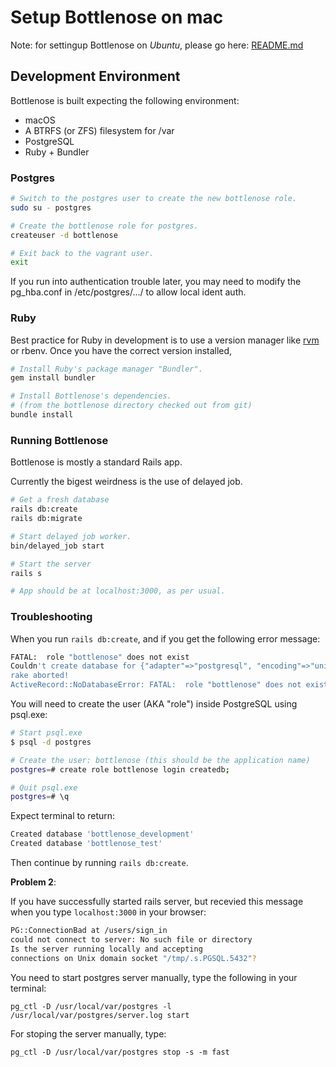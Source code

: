 # Setup Bottlenose on mac

Note: for settingup Bottlenose on *Ubuntu*, please go here: [README.md](https://github.com/CodeGrade/bottlenose/blob/master/README.md)

## Development Environment

Bottlenose is built expecting the following environment:

  * macOS
  * A BTRFS (or ZFS) filesystem for /var
  * PostgreSQL
  * Ruby + Bundler

### Postgres

```sh
# Switch to the postgres user to create the new bottlenose role.
sudo su - postgres

# Create the bottlenose role for postgres.
createuser -d bottlenose

# Exit back to the vagrant user.
exit
```

If you run into authentication trouble later, you may need to modify
the pg_hba.conf in /etc/postgres/.../ to allow local ident auth.

### Ruby

Best practice for Ruby in development is to use a version manager like
[rvm](http://rvm.io) or rbenv. Once you have the correct version installed,

```sh
# Install Ruby's package manager "Bundler".
gem install bundler

# Install Bottlenose's dependencies.
# (from the bottlenose directory checked out from git)
bundle install
```

### Running Bottlenose

Bottlenose is mostly a standard Rails app.

Currently the bigest weirdness is the use of delayed job.

```sh
# Get a fresh database
rails db:create
rails db:migrate

# Start delayed job worker.
bin/delayed_job start

# Start the server
rails s

# App should be at localhost:3000, as per usual.
```

### Troubleshooting

When you run `rails db:create`, and if you get the following error message:

```sh
FATAL:  role "bottlenose" does not exist
Couldn't create database for {"adapter"=>"postgresql", "encoding"=>"unicode", "database"=>"bottlenose_development", "pool"=>5, "username"=>"bottlenose", "password"=>nil}
rake aborted!
ActiveRecord::NoDatabaseError: FATAL:  role "bottlenose" does not exist
```

You will need to create the user (AKA "role") inside PostgreSQL using psql.exe:

```sh
# Start psql.exe
$ psql -d postgres

# Create the user: bottlenose (this should be the application name)
postgres=# create role bottlenose login createdb;

# Quit psql.exe
postgres=# \q
```

Expect terminal to return:

```sh
Created database 'bottlenose_development'
Created database 'bottlenose_test'
```

Then continue by running `rails db:create`.



**Problem 2**:

If you have successfully started rails server, but recevied this message when you type `localhost:3000` in your browser:

```sh
PG::ConnectionBad at /users/sign_in
could not connect to server: No such file or directory
Is the server running locally and accepting
connections on Unix domain socket "/tmp/.s.PGSQL.5432"?
```

You need to start postgres server manually, type the following in your terminal:

```
pg_ctl -D /usr/local/var/postgres -l /usr/local/var/postgres/server.log start

```

For stoping the server manually, type:

```
pg_ctl -D /usr/local/var/postgres stop -s -m fast

```

